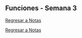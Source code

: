 ## Funciones - Semana 3
[Regresar a Notas](notes.md#semana-3)


[Regresar a Notas](notes.md#semana-3)
